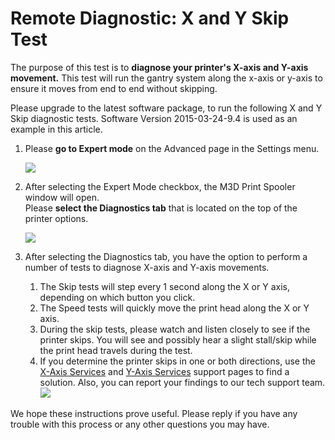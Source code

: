 # Remote Diagnostic: X and Y Skip Test

The purpose of this test is to **diagnose your printer's X-axis and Y-axis movement.** This test will run the gantry system along the x-axis or y-axis to ensure it moves from end to end without skipping. 

Please upgrade to the latest software package, to run the following X and Y Skip diagnostic tests. Software Version 2015-03-24-9.4 is used as an example in this article.

1. Please **go to Expert mode** on the Advanced page in the Settings menu. 

   ![](https://s3.amazonaws.com/cdn.freshdesk.com/data/helpdesk/attachments/production/5016983768/original/ExpertMode.JPG?1431442561)

2. After selecting the Expert Mode checkbox, the M3D Print Spooler window will open.   
   Please **select the Diagnostics tab** that is located on the top of the printer options. 

   ![](https://s3.amazonaws.com/cdn.freshdesk.com/data/helpdesk/attachments/production/5016984730/original/DiagnosticsTab.JPG?1431442786)

3. After selecting the Diagnostics tab, you have the option to perform a number of tests to diagnose X-axis and Y-axis movements.
   1. The Skip tests will step every 1 second along the X or Y axis, depending on which button you click.
   2. The Speed tests will quickly move the print head along the X or Y axis.
   3. During the skip tests, please watch and listen closely to see if the printer skips. You will see and possibly hear a slight stall/skip while the print head travels during the test.
   4. If you determine the printer skips in one or both directions, use the [X-Axis Services](https://printm3d.com/solutions/article.php?id=39) and [Y-Axis Services](https://printm3d.com/solutions/article.php?id=38) support pages to find a solution. Also, you can report your findings to our tech support team. ![](https://printm3d.com/solutions/assets/img_557f039298304.png)

We hope these instructions prove useful. Please reply if you have any trouble with this process or any other questions you may have.

